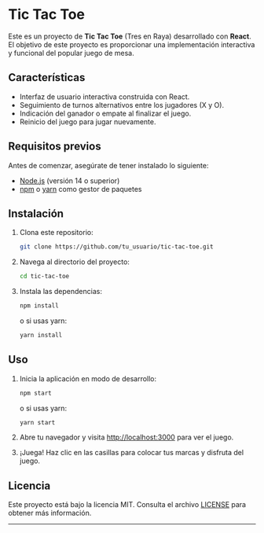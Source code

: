 # Tic Tac Toe

Este es un proyecto de **Tic Tac Toe** (Tres en Raya) desarrollado con **React**. El objetivo de este proyecto es proporcionar una implementación interactiva y funcional del popular juego de mesa.

## Características

- Interfaz de usuario interactiva construida con React.
- Seguimiento de turnos alternativos entre los jugadores (X y O).
- Indicación del ganador o empate al finalizar el juego.
- Reinicio del juego para jugar nuevamente.

## Requisitos previos

Antes de comenzar, asegúrate de tener instalado lo siguiente:

- [Node.js](https://nodejs.org/) (versión 14 o superior)
- [npm](https://www.npmjs.com/) o [yarn](https://yarnpkg.com/) como gestor de paquetes

## Instalación

1. Clona este repositorio:
   ```bash
   git clone https://github.com/tu_usuario/tic-tac-toe.git
   ```

2. Navega al directorio del proyecto:
   ```bash
   cd tic-tac-toe
   ```

3. Instala las dependencias:
   ```bash
   npm install
   ```
   o si usas yarn:
   ```bash
   yarn install
   ```

## Uso

1. Inicia la aplicación en modo de desarrollo:
   ```bash
   npm start
   ```
   o si usas yarn:
   ```bash
   yarn start
   ```

2. Abre tu navegador y visita [http://localhost:3000](http://localhost:3000) para ver el juego.

3. ¡Juega! Haz clic en las casillas para colocar tus marcas y disfruta del juego.

## Licencia

Este proyecto está bajo la licencia MIT. Consulta el archivo [LICENSE](LICENSE) para obtener más información.

---
